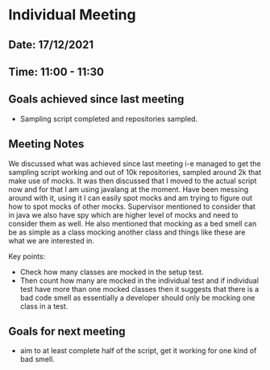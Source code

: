 # Individual Meeting 
## Date: 17/12/2021
## Time: 11:00 - 11:30

## Goals achieved since last meeting
* Sampling script completed and repositories sampled.

## Meeting Notes
We discussed what was achieved since last meeting i-e managed to get the sampling script working and out of 10k repositories, sampled around 2k that make use of mocks. It was then discussed that I moved to the actual script now and for that I am using javalang at the moment. Have been messing around with it, using it I can easily spot mocks and am trying to figure out how to spot mocks of other mocks. Supervisor mentioned to consider that in java we also have spy which are higher level of mocks and need to consider them as well. He also mentioned that mocking as a bed smell can be as simple as a class mocking another class and things like these are what we are interested in.

Key points:
* Check how many classes are mocked in the setup test.
* Then count how many are mocked in the individual test and if individual test have more than one mocked classes then it suggests that there is a bad code smell as essentially a developer should only be mocking one class in a test. 


## Goals for next meeting
* aim to at least complete half of the script, get it working for one kind of bad smell.
